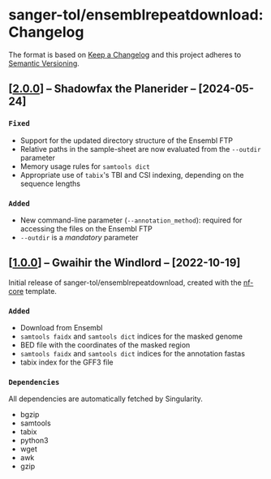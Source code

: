 # sanger-tol/ensemblrepeatdownload: Changelog

The format is based on [Keep a Changelog](https://keepachangelog.com/en/1.0.0/)
and this project adheres to [Semantic Versioning](https://semver.org/spec/v2.0.0.html).

## [[2.0.0](https://github.com/sanger-tol/ensemblrepeatdownload/releases/tag/2.0.0)] – Shadowfax the Planerider – [2024-05-24]

### `Fixed`

- Support for the updated directory structure of the Ensembl FTP
- Relative paths in the sample-sheet are now evaluated from the `--outdir` parameter
- Memory usage rules for `samtools dict`
- Appropriate use of `tabix`'s TBI and CSI indexing, depending on the sequence lengths

### `Added`

- New command-line parameter (`--annotation_method`): required for accessing the files on the Ensembl FTP
- `--outdir` is a _mandatory_ parameter

## [[1.0.0](https://github.com/sanger-tol/ensemblrepeatdownload/releases/tag/1.0.0)] – Gwaihir the Windlord – [2022-10-19]

Initial release of sanger-tol/ensemblrepeatdownload, created with the [nf-core](https://nf-co.re/) template.

### `Added`

- Download from Ensembl
- `samtools faidx` and `samtools dict` indices for the masked genome
- BED file with the coordinates of the masked region
- `samtools faidx` and `samtools dict` indices for the annotation fastas
- tabix index for the GFF3 file

### `Dependencies`

All dependencies are automatically fetched by Singularity.

- bgzip
- samtools
- tabix
- python3
- wget
- awk
- gzip
